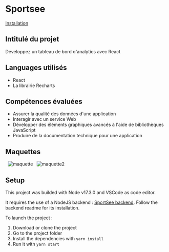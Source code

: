 # Sportsee

[Installation](#Setup)

## Intitulé du projet
Développez un tableau de bord d'analytics avec React

## Languages utilisés 
 - React 
 - La librairie Recharts  

## Compétences évaluées
- Assurer la qualité des données d'une application
- Interagir avec un service Web
- Développer des éléments graphiques avancés à l'aide de bibliothèques JavaScript
- Produire de la documentation technique pour une application

## Maquettes
&nbsp;
![maquette](https://user-images.githubusercontent.com/82055836/149948772-18b1c323-ccf9-406b-bb9e-44639b104b4b.png)
&nbsp;
![maquette2](https://user-images.githubusercontent.com/82055836/149948802-83405309-04fd-4ff3-bae8-fc69c0304126.png)

## Setup

This project was builded with Node v17.3.0 and VSCode as code editor.

It requires the use of a NodeJS backend : [SportSee backend](https://github.com/Tim-jn/P12_Backend).
Follow the backend readme for its installation.

To launch the project :

1. Download or clone the project
2. Go to the project folder
3. Install the dependencies with `yarn install`
4. Run it with `yarn start`
